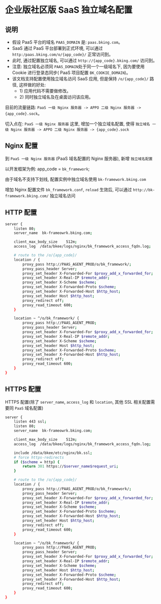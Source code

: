# 企业版社区版 SaaS 独立域名配置

## 说明

- 假设 PaaS 平台的域名 `PAAS_DOMAIN` 是: `paas.bking.com`。
- SaaS 通过 PaaS 平台部署到正式环境, 可以通过 `http:/paas.bking.com/o/{app_code}/` 正常访问到。
- 此时, 通过配置独立域名, 可以通过 `http://{app_code}.bking.com/` 访问到。
- 注意: 独立域名必须同 `PAAS_DOMAIN`处于同一个一级域名下, 因为要使用 Cookie 进行登录态同步( PaaS 项目配置 `BK_COOKIE_DOMAIN`)。
- 该文档支持配置使用独立域名访问 SaaS 应用, 但是保持 `/o/{app_code}/` 路径, 这样做的好处:
     -  1\) 应用代码不需要做修改。
     -  2\) 同时独立域名及在桌面访问该应用。

目前的流量链路: `PaaS 一级 Nginx 服务器 -> APPO 二级 Nginx 服务器 -> {app_code}.sock`。

切入点在: `PaaS 一级 Nginx 服务器` 这里, 增加一个独立域名配置, 使得 `独立域名 一级 Nginx 服务器 -> APPO 二级 Nginx 服务器 -> {app_code}.sock`

## Nginx 配置

到 `PaaS 一级 Nginx 服务器` (PaaS 域名配置的 Nginx 服务器), 新增 `独立域名配置`

以开发框架为例: app_code = `bk_framework`;

由于域名不支持下划线, 配置实例中独立域名使用 `bk-framework.bking.com`

增加 Nginx 配置文件 `bk_framework.conf`, `reload` 生效后, 可以通过 `http://bk-framework.bking.com/` 独立域名访问

## HTTP 配置

```bash
server {
    listen 80;
    server_name  bk-frameowrk.bking.com;

    client_max_body_size    512m;
    access_log  /data/bkee/logs/nginx/bk_framework_access_fqdn.log;

    # route to the /o/{app_code}/
    location / {
        proxy_pass http://PAAS_AGENT_PROD/o/bk_framework/;
        proxy_pass_header Server;
        proxy_set_header X-Forwarded-For $proxy_add_x_forwarded_for;
        proxy_set_header X-Real-IP $remote_addr;
        proxy_set_header X-Scheme $scheme;
        proxy_set_header X-Forwarded-Proto $scheme;
        proxy_set_header X-Forwarded-Host $http_host;
        proxy_set_header Host $http_host;
        proxy_redirect off;
        proxy_read_timeout 600;
    }

    location ~ ^/o/bk_framework/ {
        proxy_pass http://PAAS_AGENT_PROD;
        proxy_pass_header Server;
        proxy_set_header X-Forwarded-For $proxy_add_x_forwarded_for;
        proxy_set_header X-Real-IP $remote_addr;
        proxy_set_header X-Scheme $scheme;
        proxy_set_header Host $http_host;
        proxy_set_header X-Forwarded-Proto $scheme;
        proxy_set_header X-Forwarded-Host $http_host;
        proxy_redirect off;
        proxy_read_timeout 600;
    }
}
```

## HTTPS 配置

HTTPS 配置(除了 `server_name`, `access_log` 和 `location`, 其他 SSL 相关配置需要同 `PaaS` 域名配置)

```bash
server {
    listen 443 ssl;
    listen 80;
    server_name  bk-frameowrk.bking.com;

    client_max_body_size    512m;
    access_log  /data/bkee/logs/nginx/bk_framework_access_fqdn.log;

    include /data/bkee/etc/nginx/bk.ssl;
    # force https-redirects
    if ($scheme = http) {
        return 301 https://$server_name$request_uri;
    }

    # route to the /o/{app_code}/
    location / {
        proxy_pass http://PAAS_AGENT_PROD/o/bk_framework/;
        proxy_pass_header Server;
        proxy_set_header X-Forwarded-For $proxy_add_x_forwarded_for;
        proxy_set_header X-Real-IP $remote_addr;
        proxy_set_header X-Scheme $scheme;
        proxy_set_header X-Forwarded-Proto $scheme;
        proxy_set_header X-Forwarded-Host $http_host;
        proxy_set_header Host $http_host;
        proxy_redirect off;
        proxy_read_timeout 600;
    }

    location ~ ^/o/bk_framework/ {
        proxy_pass http://PAAS_AGENT_PROD;
        proxy_pass_header Server;
        proxy_set_header X-Forwarded-For $proxy_add_x_forwarded_for;
        proxy_set_header X-Real-IP $remote_addr;
        proxy_set_header X-Scheme $scheme;
        proxy_set_header Host $http_host;
        proxy_set_header X-Forwarded-Proto $scheme;
        proxy_set_header X-Forwarded-Host $http_host;
        proxy_redirect off;
        proxy_read_timeout 600;
    }
}
```
